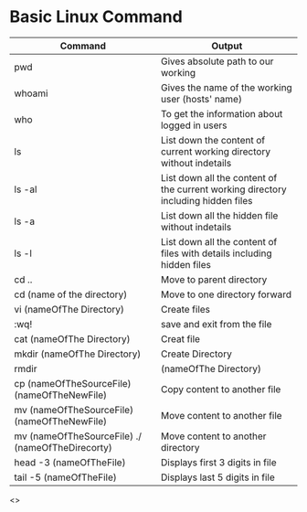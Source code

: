 # Basic Linux Command 


| Command | Output |
|------- | --- |
| pwd | Gives absolute path to our working | 
| whoami | Gives the name of the working user (hosts' name) |
| who | To get the information about logged in users |
| ls | List down the content of current working directory without indetails|
| ls -al| List down all the content of the current working directory including hidden files |
| ls -a | List down all the hidden file without indetails |
| ls -l | List down all the content of files with details including hidden files |
| cd .. | Move to parent directory |
| cd (name of the directory) | Move to one directory forward |
| vi (nameOfThe Directory) | Create files |
| :wq! | save and exit from the file |
| cat (nameOfThe Directory) | Creat file |
| mkdir (nameOfThe Directory) | Create Directory|
| rmdir | (nameOfThe Directory) | Delete Directory|
| cp (nameOfTheSourceFile) (nameOfTheNewFile) | Copy content to another file |
| mv (nameOfTheSourceFile) (nameOfTheNewFile) | Move content to another file |
| mv (nameOfTheSourceFile) ./  (nameOfTheDirecorty) | Move content to another directory |
| head -3 (nameOfTheFile) | Displays first 3 digits in file |
| tail -5 (nameOfTheFile) | Displays last 5 digits in file |

<>
